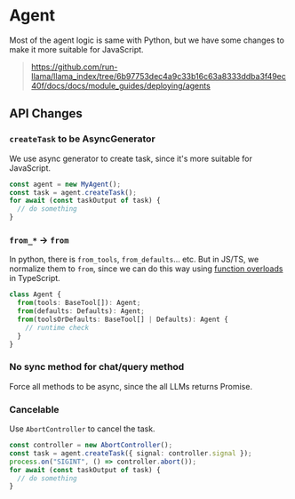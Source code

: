 # Agent

Most of the agent logic is same with Python, but we have some changes to make it more suitable for JavaScript.

> https://github.com/run-llama/llama_index/tree/6b97753dec4a9c33b16c63a8333ddba3f49ec40f/docs/docs/module_guides/deploying/agents

## API Changes

### `createTask` to be AsyncGenerator

We use async generator to create task, since it's more suitable for JavaScript.

```typescript
const agent = new MyAgent();
const task = agent.createTask();
for await (const taskOutput of task) {
  // do something
}
```

### `from_*` -> `from`

In python, there is `from_tools`, `from_defaults`... etc.
But in JS/TS, we normalize them to `from`, since we can do this way
using [function overloads](https://www.typescriptlang.org/docs/handbook/2/functions.html#function-overloads) in
TypeScript.

```typescript
class Agent {
  from(tools: BaseTool[]): Agent;
  from(defaults: Defaults): Agent;
  from(toolsOrDefaults: BaseTool[] | Defaults): Agent {
    // runtime check
  }
}
```

### No sync method for chat/query method

Force all methods to be async, since the all LLMs returns Promise.

### Cancelable

Use `AbortController` to cancel the task.

```typescript
const controller = new AbortController();
const task = agent.createTask({ signal: controller.signal });
process.on("SIGINT", () => controller.abort());
for await (const taskOutput of task) {
  // do something
}
```
